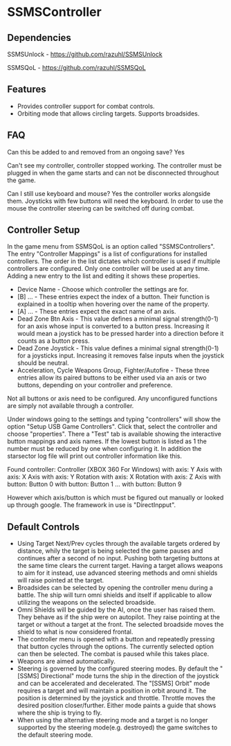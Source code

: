 # SSMSController

## Dependencies

SSMSUnlock - https://github.com/razuhl/SSMSUnlock

SSMSQoL - https://github.com/razuhl/SSMSQoL

## Features

* Provides controller support for combat controls.
* Orbiting mode that allows circling targets. Supports broadsides.

## FAQ

Can this be added to and removed from an ongoing save? Yes

Can't see my controller, controller stopped working. The controller must be plugged in when the game starts and can not be disconnected throughout the game.

Can I still use keyboard and mouse? Yes the controller works alongside them. Joysticks with few buttons will need the keyboard. In order to use the mouse the controller steering can be switched off during combat.

## Controller Setup

In the game menu from SSMSQoL is an option called "SSMSControllers". 
The entry "Controller Mappings" is a list of configurations for installed controllers. 
The order in the list dictates which controller is used if multiple controllers are configured. 
Only one controller will be used at any time.
Adding a new entry to the list and editing it shows these properties.

* Device Name - Choose which controller the settings are for.
* [B] ... - These entries expect the index of a button. Their function is explained in a tooltip when hovering over the name of the property.
* [A] ... - These entries expect the exact name of an axis.
* Dead Zone Btn Axis - This value defines a minimal signal strength(0-1) for an axis whose input is converted to a button press. Increasing it would mean a joystick has to be pressed harder into a direction before it counts as a button press.
* Dead Zone Joystick - This value defines a minimal signal strength(0-1) for a joysticks input. Increasing it removes false inputs when the joystick should be neutral.
* Acceleration, Cycle Weapons Group, Fighter/Autofire - These three entries allow its paired buttons to be either used via an axis or two buttons, depending on your controller and preference.

Not all buttons or axis need to be configured. Any unconfigured functions are simply not available through a controller.

Under windows going to the settings and typing "controllers" will show the option "Setup USB Game Controllers". Click that, select the controller and choose "properties". 
There a "Test" tab is available showing the interactive button mappings and axis names. If the lowest button is listed as 1 the number must be reduced by one when configuring it.
In addition the starsector log file will print out controller information like this.

Found controller: Controller (XBOX 360 For Windows)
with axis: Y Axis
with axis: X Axis
with axis: Y Rotation
with axis: X Rotation
with axis: Z Axis
with button: Button 0
with button: Button 1
...
with button: Button 9

However which axis/button is which must be figured out manually or looked up through google. The framework in use is "DirectInpput".

## Default Controls

* Using Target Next/Prev cycles through the available targets ordered by distance, whily the target is being selected the game pauses and continues after a second of no input. Pushing both targeting buttons at the same time clears the current target. Having a target allows weapons to aim for it instead, use advanced steering methods and omni shields will raise pointed at the target.
* Broadsides can be selected by opening the controller menu during a battle. The ship will turn omni shields and itself if applicable to allow utilizing the weapons on the selected broadside.
* Omni Shields will be guided by the AI, once the user has raised them. They behave as if the ship were on autopilot. They raise pointing at the target or without a target at the front. The selected broadside moves the shield to what is now considered frontal.
* The controller menu is opened with a button and repeatedly pressing that button cycles through the options. The currently selected option can then be selected. The combat is paused while this takes place.
* Weapons are aimed automatically.
* Steering is governed by the configured steering modes. By default the "[SSMS] Directional" mode turns the ship in the direction of the joystick and can be accelerated and decelerated. The "[SSMS] Orbit" mode requires a target and will maintain a position in orbit around it. The position is determined by the joystick and throttle. Throttle moves the desired position closer/further. Either mode paints a guide that shows where the ship is trying to fly.
* When using the alternative steering mode and a target is no longer supported by the steering mode(e.g. destroyed) the game switches to the default steering mode.
